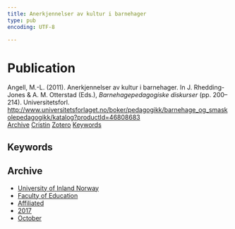 ```yaml
---
title: Anerkjennelser av kultur i barnehager
type: pub
encoding: UTF-8

---
```

<h1>Publication</h1>
<article id="csl-bib-container-GSI4NJNC" class="csl-bib-container">
  <div class="csl-bib-body"> <div class="csl-entry">Angell, M.-L. (2011). Anerkjennelser av kultur i barnehager. In J. Rhedding-Jones &#38; A. M. Otterstad (Eds.), <i>Barnehagepedagogiske diskurser</i> (pp. 200–214). Universitetsforl. <a href="http://www.universitetsforlaget.no/boker/pedagogikk/barnehage_og_smaskolepedagogikk/katalog?productId=46808683">http://www.universitetsforlaget.no/boker/pedagogikk/barnehage_og_smaskolepedagogikk/katalog?productId=46808683</a></div> </div>
  <div class="csl-bib-buttons">
    <a href="#taxonomy-article-GSI4NJNC" alt="archive" class="csl-bib-button">Archive</a>
    <a href="https://app.cristin.no/results/show.jsf?id=1504404" alt="Cristin" class="csl-bib-button">Cristin</a>
    <a href="http://zotero.org/groups/5881554/items/GSI4NJNC" alt="Zotero" class="csl-bib-button">Zotero</a>
    <a href="#keywords-article-GSI4NJNC" alt="keywords" class="csl-bib-button">Keywords</a>
  </div>
  <div id="csl-bib-meta-container-GSI4NJNC"></div>
</article>
<div id="csl-bib-meta-GSI4NJNC" class="csl-bib-meta">
  <article id="keywords-article-GSI4NJNC" class="keywords-article">
    <h1>Keywords</h1>
    
  </article>
  <article id="taxonomy-article-GSI4NJNC" class="taxonomy-article">
    <h1>Archive</h1>
    <ul>
      <li><a href="{{< params subfolder >}}en/archive/?key=3DCRN523">University of Inland Norway</a></li>
      <li><a href="{{< params subfolder >}}en/archive/?key=WYNZA47F">Faculty of Education</a></li>
      <li><a href="{{< params subfolder >}}en/archive/?key=2ZAN5K7T">Affiliated</a></li>
      <li><a href="{{< params subfolder >}}en/archive/?key=6HCJH8II">2017</a></li>
      <li><a href="{{< params subfolder >}}en/archive/?key=XDC22ELZ">October</a></li>
    </ul>
  </article>
</div>
